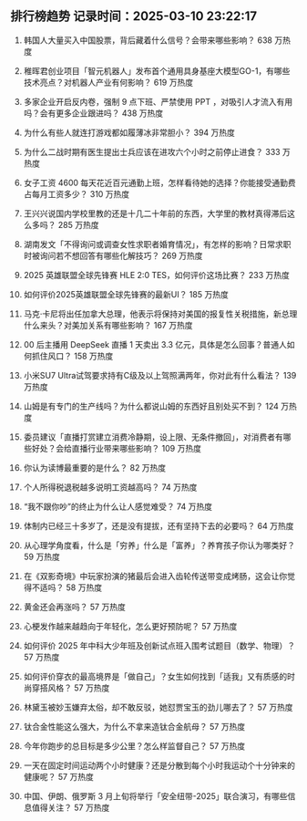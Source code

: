 
## 排行榜趋势 记录时间：2025-03-10 23:22:17
  
  1. 韩国人大量买入中国股票，背后藏着什么信号？会带来哪些影响？ 638 万热度
    
  2. 稚晖君创业项目「智元机器人」发布首个通用具身基座大模型GO-1，有哪些技术亮点？对机器人产业有何影响？ 619 万热度
    
  3. 多家企业开启反内卷，强制 9 点下班、严禁使用 PPT ，对吸引人才流入有用吗？会有更多企业跟进吗？ 438 万热度
    
  4. 为什么有些人就连打游戏都如履薄冰非常胆小？ 394 万热度
    
  5. 为什么二战时期有医生提出士兵应该在进攻六个小时之前停止进食？ 333 万热度
    
  6. 女子工资 4600 每天花近百元通勤上班，怎样看待她的选择？你能接受通勤费占每月工资多少？ 310 万热度
    
  7. 王兴兴说国内学校里教的还是十几二十年前的东西，大学里的教材真得滞后这么多吗？ 285 万热度
    
  8. 湖南发文「不得询问或调查女性求职者婚育情况」，有怎样的影响？日常求职时被询问若不想回答有哪些化解技巧？ 269 万热度
    
  9. 2025 英雄联盟全球先锋赛 HLE 2:0 TES，如何评价这场比赛？ 233 万热度
    
  10. 如何评价2025英雄联盟全球先锋赛的最新UI？ 185 万热度
    
  11. 马克·卡尼将出任加拿大总理，他表示将保持对美国的报复性关税措施，新总理什么来头？对美加关系有哪些影响？ 167 万热度
    
  12. 00 后主播用 DeepSeek 直播 1 天卖出 3.3 亿元，具体是怎么回事？普通人如何抓住风口？ 158 万热度
    
  13. 小米SU7 Ultra试驾要求持有C级及以上驾照满两年，你对此有什么看法？ 139 万热度
    
  14. 山姆是有专门的生产线吗？为什么都说山姆的东西好且别处买不到？ 124 万热度
    
  15. 委员建议「直播打赏建立消费冷静期，设上限、无条件撤回」，对消费者有哪些好处？会给直播行业带来哪些影响？ 109 万热度
    
  16. 你认为读博最重要的是什么？ 82 万热度
    
  17. 个人所得税退税越多说明工资越高吗？ 74 万热度
    
  18. “我不跟你吵”的终止为什么让人感觉难受？ 74 万热度
    
  19. 体制内已经三十多岁了，还是没有提拔，还有坚持下去的必要吗？ 64 万热度
    
  20. 从心理学角度看，什么是「穷养」什么是「富养」？养育孩子你认为哪类好？ 59 万热度
    
  21. 在《双影奇境》中玩家扮演的猪最后会进入齿轮传送带变成烤肠，这会让你觉得不适吗？ 58 万热度
    
  22. 黄金还会再涨吗？ 57 万热度
    
  23. 心梗发作越来越趋向于年轻化，怎么更好预防呢？ 57 万热度
    
  24. 如何评价 2025 年中科大少年班及创新试点班入围考试题目（数学、物理）？ 57 万热度
    
  25. 如何评价穿衣的最高境界是「做自己」？女生如何找到「适我」又有质感的时尚穿搭风格？ 57 万热度
    
  26. 林黛玉被妙玉嫌弃太俗，却不敢反驳，她怼贾宝玉的劲儿哪去了？ 57 万热度
    
  27. 钛合金性能这么强大，为什么不拿来造钛合金航母？ 57 万热度
    
  28. 今年你跑步的总目标是多少公里？怎么样监督自己？ 57 万热度
    
  29. 一天在固定时间运动两个小时健康？还是分散到每个小时我运动个十分钟来的健康呢？ 57 万热度
    
  30. 中国、伊朗、俄罗斯 3 月上旬将举行「安全纽带-2025」联合演习，有哪些信息值得关注？ 57 万热度
    